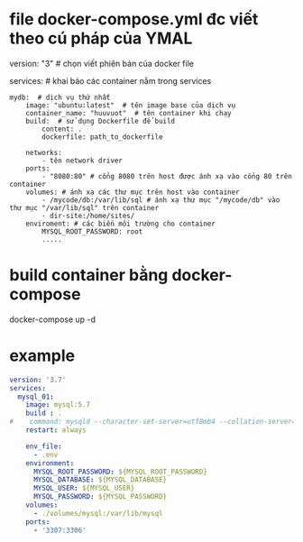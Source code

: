 # file docker-compose.yml đc viết theo cú pháp của YMAL

version: "3"  # chọn viết phiên bản của docker file

services:   # khai báo các container nằm trong services

    mydb:  # dịch vụ thứ nhất
        image: "ubuntu:latest"  # tên image base của dịch vụ
        container_name: "huuvuot"  # tên container khi chạy
        build:  # sử dụng Dockerfile để build
            content: .
            dockerfile: path_to_dockerfile

        networks:
            - tên network driver
        ports:
            - "8080:80" # cổng 8080 trên host được ánh xạ vào cổng 80 trên container
        volumes: # ánh xạ các thư mục trên host vào container
            - /mycode/db:/var/lib/sql # ánh xạ thư mục "/mycode/db" vào thư mục "/var/lib/sql" trên container
            - dir-site:/home/sites/
        enviroment: # các biến môi trường cho container
            MYSQL_ROOT_PASSWORD: root
            .....


# build container bằng docker-compose
docker-compose up -d

# example
```yaml
version: '3.7'
services:
  mysql_01:
    image: mysql:5.7
    build : .
#    command: mysqld --character-set-server=utf8mb4 --collation-server=utf8mb4_unicode_ci --default-authentication-plugin=mysql_native_password
    restart: always

    env_file:
      - .env
    environment:
      MYSQL_ROOT_PASSWORD: ${MYSQL_ROOT_PASSWORD}
      MYSQL_DATABASE: ${MYSQL_DATABASE}
      MYSQL_USER: ${MYSQL_USER}
      MYSQL_PASSWORD: ${MYSQL_PASSWORD}
    volumes:
      - ./volumes/mysql:/var/lib/mysql
    ports:
      - '3307:3306'
```